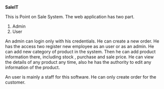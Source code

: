 **SaleIT**

This is Point on Sale System. The web application has two part.
 1. Admin 
 2. User

An admin can login only with his credentials. He can create a new order.
He has the access two register new employee as an user or as an admin.
He can add new category of product in the system.
Then he can add product information there, including stock , purchase and sale price.
He can view the details of any product any time, also he has the authority to edit any information of the product.

An user is mainly a staff for this software. He can only create order for the customer.

